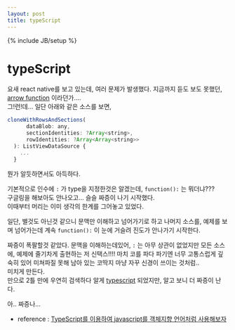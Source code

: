 ```yaml
---
layout: post
title: typeScript
---
```

{% include JB/setup %}

# typeScript

요새 react native를 보고 있는데, 여러 문제가 발생했다. 
지금까지 듣도 보도 못했던, [arrow function](https://developer.mozilla.org/ko/docs/Web/JavaScript/Reference/Functions/%EC%95%A0%EB%A1%9C%EC%9A%B0_%ED%8E%91%EC%85%98) 이라던가....  
그!런!데...
일단 아래와 같은 소스를 보면, 

~~~javascript
cloneWithRowsAndSections(
      dataBlob: any,
      sectionIdentities: ?Array<string>,
      rowIdentities: ?Array<Array<string>>
  ): ListViewDataSource {
    ...
  }
~~~

뭔가 알듯하면서도 아득하다.  

기본적으로 인수에 `:` 가 type을 지정한것은 알겠는데, `function():` 는 뭐더냐???  
구글링을 해보아도 안나오고... 슬슬 짜증이 나기 시작했다.  
이때부터 머리는 이미 생각의 한계를 그어놓고 있었다.  

일단, 별것도 아닌것 같으니 문맥만 이해하고 넘어가기로 하고 나머지 소스를, 예제를 보며 넘어가는데 계속 `function():` 이 눈에 거슬려 진도가 안나가기 시작한다.  

짜증이 폭팔할것 같았다. 문맥을 이해하는데있어, `:` 는 아무 상관이 없었지만 모든 소스에, 예제에 줄기차게 출현하는 저 신택스!!!! 마치 코를 파다 파기엔 너무 고통스럽게 깊숙히 있어 미쳐파질 못해 남아 있는 코딱지 마냥 자꾸 신경이 쓰이는 것처럼..  
미치게 만든다.  
만으로 2틀 만에 우연히 검색하다 알게 [typescript](http://www.typescriptlang.org/) 되었지만, 알고 보니 더 짜증이 난다.  

아.. 짜증나...



 * reference : [TypeScript를 이용하여 javascript를 객체지향 언어처럼 사용해보자](http://cyberx.tistory.com/60)
